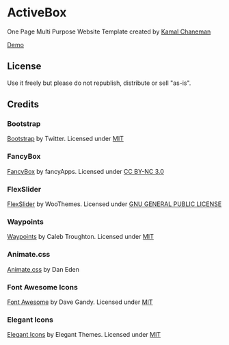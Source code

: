# ActiveBox

One Page Multi Purpose Website Template created by [Kamal Chaneman](http://kamalchaneman.com/)

[Demo](http://kamalchaneman.com/activebox/)

## License

Use it freely but please do not republish, distribute or sell "as-is".

## Credits 

### Bootstrap

[Bootstrap](http://getbootstrap.com/) by Twitter. Licensed under [MIT](https://github.com/twbs/bootstrap/blob/master/LICENSE)

### FancyBox

[FancyBox](http://fancyapps.com/fancybox/) by fancyApps. Licensed under [CC BY-NC 3.0](http://creativecommons.org/licenses/by-nc/3.0/)

### FlexSlider

[FlexSlider](http://www.woothemes.com/flexslider/) by WooThemes. Licensed under [GNU GENERAL PUBLIC LICENSE](https://github.com/woothemes/FlexSlider/blob/master/LICENSE.md)

### Waypoints

[Waypoints](https://github.com/imakewebthings/waypoints) by Caleb Troughton. Licensed under [MIT](https://github.com/imakewebthings/waypoints/blog/master/licenses.txt)

### Animate.css

[Animate.css](https://daneden.github.io/animate.css/) by Dan Eden

### Font Awesome Icons 

[Font Awesome](http://fortawesome.github.io/Font-Awesome/) by Dave Gandy. Licensed under [MIT](http://opensource.org/licenses/mit-license.html)

### Elegant Icons 

[Elegant Icons](http://www.elegantthemes.com/blog/resources/elegant-icon-font/) by Elegant Themes. Licensed under [MIT](http://opensource.org/licenses/mit-license.html)